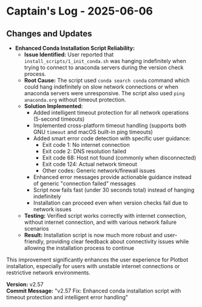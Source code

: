 # Captain's Log - 2025-06-06

## Changes and Updates

- **Enhanced Conda Installation Script Reliability:**
    - **Issue Identified:** User reported that `install_scripts/1_init_conda.sh` was hanging indefinitely when trying to connect to anaconda servers during the version check process.
    - **Root Cause:** The script used `conda search conda` command which could hang indefinitely on slow network connections or when anaconda servers were unresponsive. The script also used `ping anaconda.org` without timeout protection.
    - **Solution Implemented:** 
        - Added intelligent timeout protection for all network operations (5-second timeouts)
        - Implemented cross-platform timeout handling (supports both GNU `timeout` and macOS built-in ping timeouts)
        - Added smart error code detection with specific user guidance:
            - Exit code 1: No internet connection
            - Exit code 2: DNS resolution failed
            - Exit code 68: Host not found (commonly when disconnected)
            - Exit code 124: Actual network timeout
            - Other codes: Generic network/firewall issues
        - Enhanced error messages provide actionable guidance instead of generic "connection failed" messages
        - Script now fails fast (under 30 seconds total) instead of hanging indefinitely
        - Installation can proceed even when version checks fail due to network issues
    - **Testing:** Verified script works correctly with internet connection, without internet connection, and with various network failure scenarios
    - **Result:** Installation script is now much more robust and user-friendly, providing clear feedback about connectivity issues while allowing the installation process to continue

This improvement significantly enhances the user experience for Plotbot installation, especially for users with unstable internet connections or restrictive network environments.

**Version:** v2.57  
**Commit Message:** "v2.57 Fix: Enhanced conda installation script with timeout protection and intelligent error handling" 